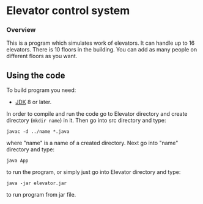 # Elevator control system

### Overview
This is a program which simulates work of elevators.
It can handle up to 16 elevators. There is 10 floors in the building.
You can add as many people on different floors as you want.

## Using the code

To build program you need:
* [JDK](https://www.oracle.com/technetwork/java/javase/downloads/jdk8-downloads-2133151.html) 8 or later.

In order to compile and run the code go to Elevator directory and
create directory (`mkdir name`) in it. Then go into src directory and type:
```
javac -d ../name *.java
```
where "name" is a name of a created directory. Next go into "name"
directory and type:
```
java App
```
to run the program, or simply just go into Elevator directory and type:
```
java -jar elevator.jar
```
to run program from jar file.
